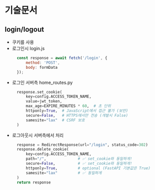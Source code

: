 # 기술문서

## login/logout

- 쿠키를 사용
- 로그인시 login.js
  ```javascript
    const response = await fetch('/login', {
        method: 'POST',
        body: formData
    });
  ```
- 로그인 서버측  home_routes.py
  ```python
    response.set_cookie(
        key=config.ACCESS_TOKEN_NAME,
        value=jwt_token,
        max_age=EXPIRE_MINUTES * 60,  # 초 단위
        httponly=True,  # JavaScript에서 접근 불가 (보안)
        secure=False,   # HTTPS에서만 전송 (개발시 False)
        samesite="lax"  # CSRF 보호
    ) 
  ```
- 로그아웃시 서버측에서 처리
  ```python
    response = RedirectResponse(url="/login", status_code=302)
    response.delete_cookie(
        key=config.ACCESS_TOKEN_NAME,
        path="/",              # ✅ set_cookie와 동일하게!
        secure=False,          # ✅ set_cookie와 동일하게!
        httponly=True,         # optional (FastAPI 기본값은 True)
        samesite="lax"         # ✅ 동일하게
    )
    return response  
  ```